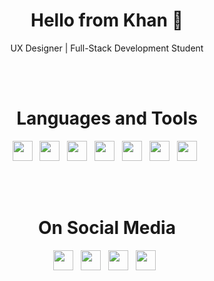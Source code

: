 <h1 align='center'><strong>Hello from Khan 👋</strong></h1>
<p align='center'>UX Designer | Full-Stack Development Student</p>

<br><br>

<h1 align='center'>Languages and Tools</h1>
<p align='center'>
<img height="32" src="https://raw.githubusercontent.com/khanuxd/Khan_Fayjul/master/img/html5.png?raw=true">&nbsp;&nbsp;
<img height="32" src="https://raw.githubusercontent.com/khanuxd/Khan_Fayjul/master/img/css3.png?raw=true">&nbsp;&nbsp;
<img height="32" src="https://raw.githubusercontent.com/khanuxd/Khan_Fayjul/master/img/javascript.png?raw=true">&nbsp;&nbsp;
<img height="32" src="https://raw.githubusercontent.com/khanuxd/Khan_Fayjul/master/img/reactjs.png?raw=true">&nbsp;&nbsp;
<img height="32" src="https://raw.githubusercontent.com/khanuxd/Khan_Fayjul/master/img/php.png?raw=true">&nbsp;&nbsp;
<img height="32" src="https://raw.githubusercontent.com/khanuxd/Khan_Fayjul/master/img/mysql.png?raw=true">&nbsp;&nbsp;
<img height="32" src="https://raw.githubusercontent.com/khanuxd/Khan_Fayjul/master/img/database.png?raw=true">&nbsp;&nbsp;
</p>

<br><br>

<h1 align='center'>On Social Media</h1>
<p align='center'>
<a href="https://www.linkedin.com/in/fayejkhan/" target="_blank"><img height="32" src="https://raw.githubusercontent.com/khanuxd/Khan_Fayjul/master/img/linkedin.png?raw=true"></a>&nbsp;&nbsp;
<a href="https://twitter.com/KhanUXD" target="_blank"><img height="32" src="https://raw.githubusercontent.com/khanuxd/Khan_Fayjul/master/img/twitter.png?raw=true"></a>&nbsp;&nbsp;
<a href="https://khanuxd.com" target="_blank"><img height="32" src="https://raw.githubusercontent.com/khanuxd/Khan_Fayjul/master/img/website.png?raw=true"></a>&nbsp;&nbsp;
<a href="mailto:khanuxd@gmail.com" target="_blank"><img height="32" src="https://raw.githubusercontent.com/khanuxd/Khan_Fayjul/master/img/email.png?raw=true"></a>&nbsp;&nbsp;
</p>
